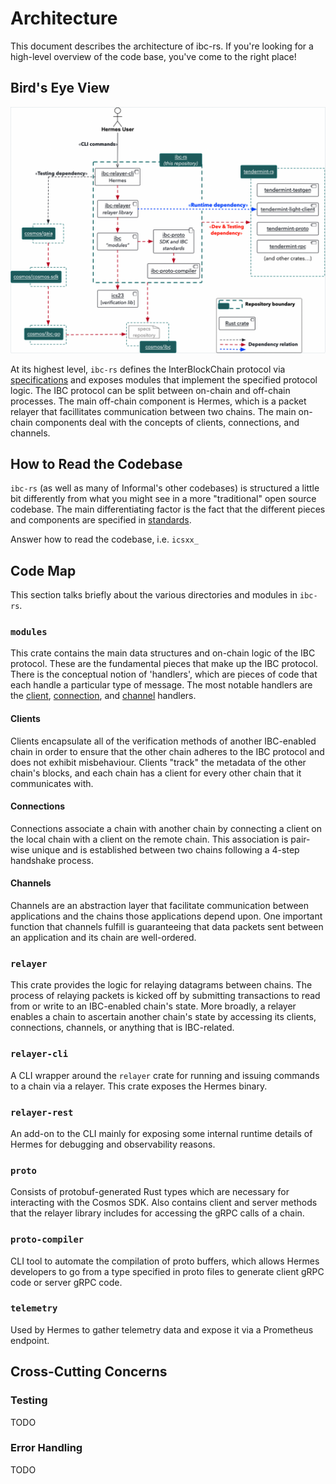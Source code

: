 # Architecture

This document describes the architecture of ibc-rs. If you're looking for a high-level overview of the code base, you've come to the right place!

## Bird's Eye View

![](docs/architecture/assets/repo-context.png)

At its highest level, `ibc-rs` defines the InterBlockChain protocol via [specifications](ibc-specs) and exposes modules that implement the specified protocol logic. The IBC protocol can be split between on-chain and off-chain processes. The main off-chain component is Hermes, which is a packet relayer that facillitates communication between two chains. The main on-chain components deal with the concepts of clients, connections, and channels. 

## How to Read the Codebase

`ibc-rs` (as well as many of Informal's other codebases) is structured a little bit differently from what you might see in a more "traditional" open source codebase. The main differentiating factor is the fact that the different pieces and components are specified in [standards](ibc-standards).

Answer how to read the codebase, i.e. `icsxx_`

## Code Map 

This section talks briefly about the various directories and modules in `ibc-rs`. 

### `modules`

This crate contains the main data structures and on-chain logic of the IBC protocol. These are the fundamental pieces that make up the IBC protocol. There is the conceptual notion of 'handlers', which are pieces of code that each handle a particular type of message. The most notable handlers are the [client](ibc-client), [connection](ibc-connection), and [channel](ibc-channel) handlers.  

#### Clients

Clients encapsulate all of the verification methods of another IBC-enabled chain in order to ensure that the other chain adheres to the IBC protocol and does not exhibit misbehaviour. Clients "track" the metadata of the other chain's blocks, and each chain has a client for every other chain that it communicates with. 

#### Connections

Connections associate a chain with another chain by connecting a client on the local chain with a client on the remote chain. This association is pair-wise unique and is established between two chains following a 4-step handshake process. 

#### Channels

Channels are an abstraction layer that facilitate communication between applications and the chains those applications depend upon. One important function that channels fulfill is guaranteeing that data packets sent between an application and its chain are well-ordered. 

### `relayer`

This crate provides the logic for relaying datagrams between chains. The process of relaying packets is kicked off by submitting transactions to read from or write to an IBC-enabled chain's state. More broadly, a relayer enables a chain to ascertain another chain's state by accessing its clients, connections, channels, or anything that is IBC-related.

### `relayer-cli`

A CLI wrapper around the `relayer` crate for running and issuing commands to a chain via a relayer. This crate exposes the Hermes binary. 

### `relayer-rest`

An add-on to the CLI mainly for exposing some internal runtime details of Hermes for debugging and observability reasons. 

### `proto`

Consists of protobuf-generated Rust types which are necessary for interacting with the Cosmos SDK. Also contains client and server methods that the relayer library includes for accessing the gRPC calls of a chain.

### `proto-compiler`

CLI tool to automate the compilation of proto buffers, which allows Hermes developers to go from a type specified in proto files to generate client gRPC code or server gRPC code.

### `telemetry`

Used by Hermes to gather telemetry data and expose it via a Prometheus endpoint.

## Cross-Cutting Concerns

### Testing

TODO

### Error Handling 

TODO 

[ibc-specs]: https://github.com/cosmos/ibc#interchain-standards
[ibc-standards]: https://github.com/cosmos/ibc#standardisation
[ibc-client]: https://github.com/informalsystems/ibc-rs/tree/master/modules/src/ics02_client
[ibc-connection]: https://github.com/informalsystems/ibc-rs/tree/master/modules/src/ics03_connection
[ibc-channel]: https://github.com/informalsystems/ibc-rs/tree/master/modules/src/ics04_channel

